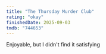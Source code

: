 ```yaml
---
title: "The Thursday Murder Club"
rating: "okay"
finishedDate: 2025-09-03
tmdb: "744653"
---
```


Enjoyable, but I didn't find it satisfying
